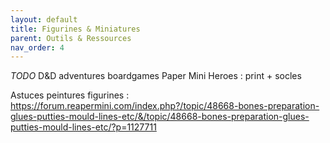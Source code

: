 ```yaml
---
layout: default
title: Figurines & Miniatures
parent: Outils & Ressources
nav_order: 4
---
```


*TODO*
D&D adventures boardgames
Paper Mini Heroes : print + socles

Astuces peintures figurines : https://forum.reapermini.com/index.php?/topic/48668-bones-preparation-glues-putties-mould-lines-etc/&/topic/48668-bones-preparation-glues-putties-mould-lines-etc/?p=1127711
